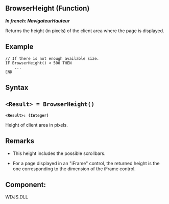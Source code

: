 
## BrowserHeight (Function)

***In french: NavigateurHauteur***



<a name="XUse"></a>
<a name="Use"></a>
<a name="description"></a>
Returns the height (in pixels) of the client area where the page is displayed.
<a name="Example1"></a>
<a name="sample_code"></a>

## Example


```wl
// If there is not enough available size.
IF BrowserHeight() < 500 THEN
	...
END
```

<a name="XSYNTAX"></a>

## Syntax
<a name="SYNTAX1"></a>

`<Result> = BrowserHeight()`
---

**`<Result>: (Integer)`**

Height of client area in pixels.



<a name="NOTE0"></a>
<a name="NOTE0_1"></a>

## Remarks


- This height includes the possible scrollbars.

- For a page displayed in an "iFrame" control, the returned height is the one corresponding to the dimension of the iFrame control.




<a name="XComponent"></a>

## Component:
WDJS.DLL
